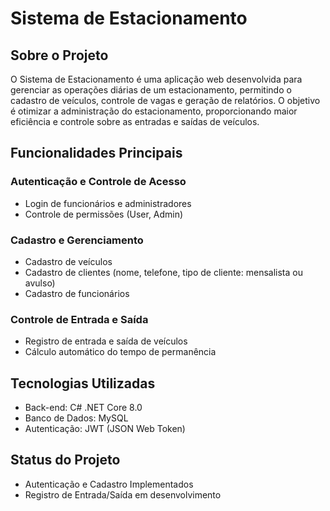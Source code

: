 # Sistema de Estacionamento

## Sobre o Projeto
O Sistema de Estacionamento é uma aplicação web desenvolvida para gerenciar as operações diárias de um estacionamento, permitindo o cadastro de veículos, controle de vagas e geração de relatórios. O objetivo é otimizar a administração do estacionamento, proporcionando maior eficiência e controle sobre as entradas e saídas de veículos.

## Funcionalidades Principais

### Autenticação e Controle de Acesso
- Login de funcionários e administradores
- Controle de permissões (User, Admin)

### Cadastro e Gerenciamento
- Cadastro de veículos
- Cadastro de clientes (nome, telefone, tipo de cliente: mensalista ou avulso)
- Cadastro de funcionários

### Controle de Entrada e Saída
- Registro de entrada e saída de veículos 
- Cálculo automático do tempo de permanência 

## Tecnologias Utilizadas
- Back-end: C# .NET Core 8.0
- Banco de Dados: MySQL
- Autenticação: JWT (JSON Web Token)

## Status do Projeto
- Autenticação e Cadastro Implementados
- Registro de Entrada/Saída em desenvolvimento

